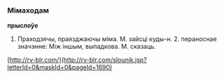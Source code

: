 ### Мімаходам
**прыслоўе**

1. Праходзячы, праязджаючы міма. М. зайсці куды-н. 2. пераноснае значэнне: Між іншым, выпадкова. М. сказаць.

<a rel="author">[http://rv-blr.com/](http://rv-blr.com/slounik.jsp?letterId=0&maskId=0&pageId=1690)</a>
